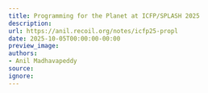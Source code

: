 ```yaml
---
title: Programming for the Planet at ICFP/SPLASH 2025
description:
url: https://anil.recoil.org/notes/icfp25-propl
date: 2025-10-05T00:00:00-00:00
preview_image:
authors:
- Anil Madhavapeddy
source:
ignore:
---
```

